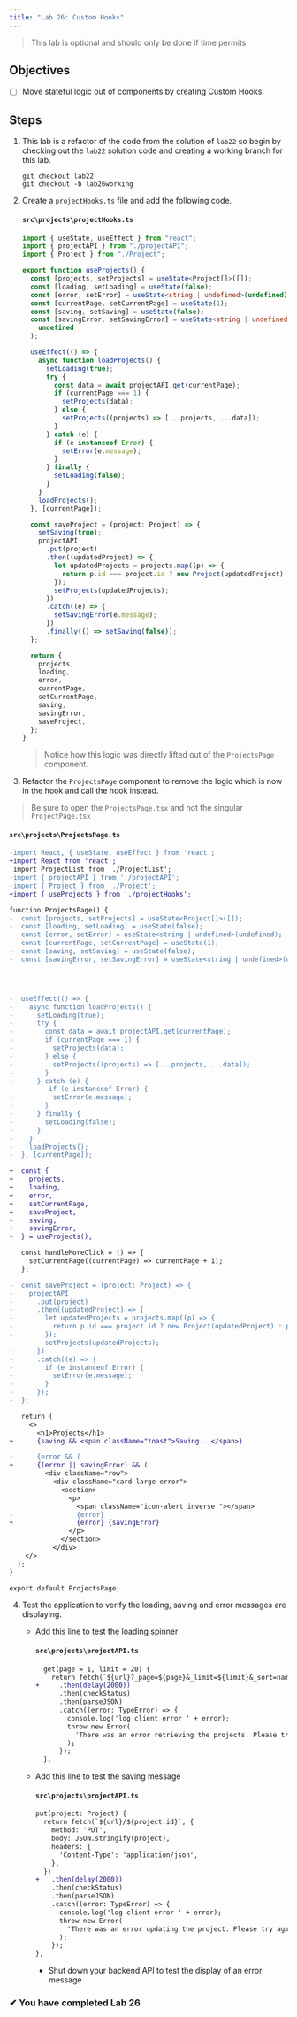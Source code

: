 ```yaml
---
title: "Lab 26: Custom Hooks"
---
```


> This lab is optional and should only be done if time permits

## Objectives

- [ ] Move stateful logic out of components by creating Custom Hooks

## Steps

1. This lab is a refactor of the code from the solution of `lab22` so begin by checking out the `lab22` solution code and creating a working branch for this lab.

   ```
   git checkout lab22
   git checkout -b lab26working
   ```

2. Create a `projectHooks.ts` file and add the following code.

   #### `src\projects\projectHooks.ts`

   ```ts
   import { useState, useEffect } from "react";
   import { projectAPI } from "./projectAPI";
   import { Project } from "./Project";

   export function useProjects() {
     const [projects, setProjects] = useState<Project[]>([]);
     const [loading, setLoading] = useState(false);
     const [error, setError] = useState<string | undefined>(undefined);
     const [currentPage, setCurrentPage] = useState(1);
     const [saving, setSaving] = useState(false);
     const [savingError, setSavingError] = useState<string | undefined>(
       undefined
     );

     useEffect(() => {
       async function loadProjects() {
         setLoading(true);
         try {
           const data = await projectAPI.get(currentPage);
           if (currentPage === 1) {
             setProjects(data);
           } else {
             setProjects((projects) => [...projects, ...data]);
           }
         } catch (e) {
           if (e instanceof Error) {
             setError(e.message);
           }
         } finally {
           setLoading(false);
         }
       }
       loadProjects();
     }, [currentPage]);

     const saveProject = (project: Project) => {
       setSaving(true);
       projectAPI
         .put(project)
         .then((updatedProject) => {
           let updatedProjects = projects.map((p) => {
             return p.id === project.id ? new Project(updatedProject) : p;
           });
           setProjects(updatedProjects);
         })
         .catch((e) => {
           setSavingError(e.message);
         })
         .finally(() => setSaving(false));
     };

     return {
       projects,
       loading,
       error,
       currentPage,
       setCurrentPage,
       saving,
       savingError,
       saveProject,
     };
   }
   ```

   > Notice how this logic was directly lifted out of the `ProjectsPage` component.

3. Refactor the `ProjectsPage` component to remove the logic which is now in the hook and call the hook instead.

> Be sure to open the `ProjectsPage.tsx` and not the singular `ProjectPage.tsx`

#### `src\projects\ProjectsPage.ts`

```diff
-import React, { useState, useEffect } from 'react';
+import React from 'react';
 import ProjectList from './ProjectList';
-import { projectAPI } from './projectAPI';
-import { Project } from './Project';
+import { useProjects } from './projectHooks';

function ProjectsPage() {
-  const [projects, setProjects] = useState<Project[]>([]);
-  const [loading, setLoading] = useState(false);
-  const [error, setError] = useState<string | undefined>(undefined);
-  const [currentPage, setCurrentPage] = useState(1);
-  const [saving, setSaving] = useState(false);
-  const [savingError, setSavingError] = useState<string | undefined>(undefined);




-  useEffect(() => {
-    async function loadProjects() {
-      setLoading(true);
-      try {
-        const data = await projectAPI.get(currentPage);
-        if (currentPage === 1) {
-          setProjects(data);
-        } else {
-          setProjects((projects) => [...projects, ...data]);
-        }
-      } catch (e) {
-         if (e instanceof Error) {
-          setError(e.message);
-        }
-      } finally {
-        setLoading(false);
-      }
-    }
-    loadProjects();
-  }, [currentPage]);

+  const {
+    projects,
+    loading,
+    error,
+    setCurrentPage,
+    saveProject,
+    saving,
+    savingError,
+  } = useProjects();

   const handleMoreClick = () => {
     setCurrentPage((currentPage) => currentPage + 1);
   };

-  const saveProject = (project: Project) => {
-    projectAPI
-      .put(project)
-      .then((updatedProject) => {
-        let updatedProjects = projects.map((p) => {
-          return p.id === project.id ? new Project(updatedProject) : p;
-        });
-        setProjects(updatedProjects);
-      })
-      .catch((e) => {
-        if (e instanceof Error) {
-          setError(e.message);
-        }
-      });
-  };

   return (
     <>
       <h1>Projects</h1>
+      {saving && <span className="toast">Saving...</span>}

-      {error && (
+      {(error || savingError) && (
         <div className="row">
           <div className="card large error">
             <section>
               <p>
                 <span className="icon-alert inverse "></span>
-                {error}
+                {error} {savingError}
               </p>
             </section>
           </div>
    </>
  );
}

export default ProjectsPage;

```

4. Test the application to verify the loading, saving and error messages are displaying.

   - Add this line to test the loading spinner

     #### `src\projects\projectAPI.ts`

     ```diff
       get(page = 1, limit = 20) {
         return fetch(`${url}?_page=${page}&_limit=${limit}&_sort=name`)
     +     .then(delay(2000))
           .then(checkStatus)
           .then(parseJSON)
           .catch((error: TypeError) => {
             console.log('log client error ' + error);
             throw new Error(
               'There was an error retrieving the projects. Please try again.'
             );
           });
       },
     ```

   - Add this line to test the saving message

     #### `src\projects\projectAPI.ts`

     ```diff
     put(project: Project) {
       return fetch(`${url}/${project.id}`, {
         method: 'PUT',
         body: JSON.stringify(project),
         headers: {
           'Content-Type': 'application/json',
         },
       })
     +   .then(delay(2000))
         .then(checkStatus)
         .then(parseJSON)
         .catch((error: TypeError) => {
           console.log('log client error ' + error);
           throw new Error(
             'There was an error updating the project. Please try again.'
           );
         });
     },
     ```

     - Shut down your backend API to test the display of an error message

### &#10004; You have completed Lab 26
